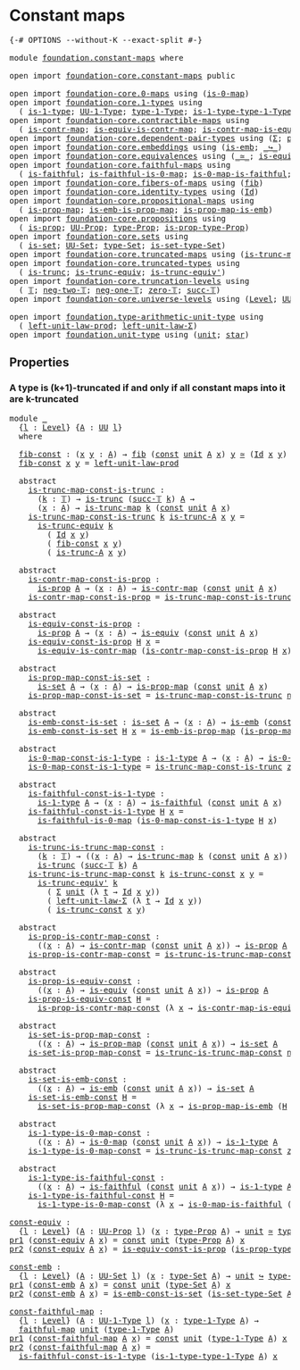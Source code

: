 # Constant maps

<pre class="Agda"><a id="26" class="Symbol">{-#</a> <a id="30" class="Keyword">OPTIONS</a> <a id="38" class="Pragma">--without-K</a> <a id="50" class="Pragma">--exact-split</a> <a id="64" class="Symbol">#-}</a>

<a id="69" class="Keyword">module</a> <a id="76" href="foundation.constant-maps.html" class="Module">foundation.constant-maps</a> <a id="101" class="Keyword">where</a>

<a id="108" class="Keyword">open</a> <a id="113" class="Keyword">import</a> <a id="120" href="foundation-core.constant-maps.html" class="Module">foundation-core.constant-maps</a> <a id="150" class="Keyword">public</a>

<a id="158" class="Keyword">open</a> <a id="163" class="Keyword">import</a> <a id="170" href="foundation-core.0-maps.html" class="Module">foundation-core.0-maps</a> <a id="193" class="Keyword">using</a> <a id="199" class="Symbol">(</a><a id="200" href="foundation-core.0-maps.html#1168" class="Function">is-0-map</a><a id="208" class="Symbol">)</a>
<a id="210" class="Keyword">open</a> <a id="215" class="Keyword">import</a> <a id="222" href="foundation-core.1-types.html" class="Module">foundation-core.1-types</a> <a id="246" class="Keyword">using</a>
  <a id="254" class="Symbol">(</a> <a id="256" href="foundation-core.1-types.html#654" class="Function">is-1-type</a><a id="265" class="Symbol">;</a> <a id="267" href="foundation-core.1-types.html#720" class="Function">UU-1-Type</a><a id="276" class="Symbol">;</a> <a id="278" href="foundation-core.1-types.html#792" class="Function">type-1-Type</a><a id="289" class="Symbol">;</a> <a id="291" href="foundation-core.1-types.html#869" class="Function">is-1-type-type-1-Type</a><a id="312" class="Symbol">)</a>
<a id="314" class="Keyword">open</a> <a id="319" class="Keyword">import</a> <a id="326" href="foundation-core.contractible-maps.html" class="Module">foundation-core.contractible-maps</a> <a id="360" class="Keyword">using</a>
  <a id="368" class="Symbol">(</a> <a id="370" href="foundation-core.contractible-maps.html#1464" class="Function">is-contr-map</a><a id="382" class="Symbol">;</a> <a id="384" href="foundation-core.contractible-maps.html#2368" class="Function">is-equiv-is-contr-map</a><a id="405" class="Symbol">;</a> <a id="407" href="foundation-core.contractible-maps.html#3850" class="Function">is-contr-map-is-equiv</a><a id="428" class="Symbol">)</a>
<a id="430" class="Keyword">open</a> <a id="435" class="Keyword">import</a> <a id="442" href="foundation-core.dependent-pair-types.html" class="Module">foundation-core.dependent-pair-types</a> <a id="479" class="Keyword">using</a> <a id="485" class="Symbol">(</a><a id="486" href="foundation-core.dependent-pair-types.html#502" class="Record">Σ</a><a id="487" class="Symbol">;</a> <a id="489" href="foundation-core.dependent-pair-types.html#575" class="InductiveConstructor">pair</a><a id="493" class="Symbol">;</a> <a id="495" href="foundation-core.dependent-pair-types.html#592" class="Field">pr1</a><a id="498" class="Symbol">;</a> <a id="500" href="foundation-core.dependent-pair-types.html#604" class="Field">pr2</a><a id="503" class="Symbol">)</a>
<a id="505" class="Keyword">open</a> <a id="510" class="Keyword">import</a> <a id="517" href="foundation-core.embeddings.html" class="Module">foundation-core.embeddings</a> <a id="544" class="Keyword">using</a> <a id="550" class="Symbol">(</a><a id="551" href="foundation-core.embeddings.html#980" class="Function">is-emb</a><a id="557" class="Symbol">;</a> <a id="559" href="foundation-core.embeddings.html#1062" class="Function Operator">_↪_</a><a id="562" class="Symbol">)</a>
<a id="564" class="Keyword">open</a> <a id="569" class="Keyword">import</a> <a id="576" href="foundation-core.equivalences.html" class="Module">foundation-core.equivalences</a> <a id="605" class="Keyword">using</a> <a id="611" class="Symbol">(</a><a id="612" href="foundation-core.equivalences.html#1607" class="Function Operator">_≃_</a><a id="615" class="Symbol">;</a> <a id="617" href="foundation-core.equivalences.html#1542" class="Function">is-equiv</a><a id="625" class="Symbol">)</a>
<a id="627" class="Keyword">open</a> <a id="632" class="Keyword">import</a> <a id="639" href="foundation-core.faithful-maps.html" class="Module">foundation-core.faithful-maps</a> <a id="669" class="Keyword">using</a>
  <a id="677" class="Symbol">(</a> <a id="679" href="foundation-core.faithful-maps.html#1676" class="Function">is-faithful</a><a id="690" class="Symbol">;</a> <a id="692" href="foundation-core.faithful-maps.html#3767" class="Function">is-faithful-is-0-map</a><a id="712" class="Symbol">;</a> <a id="714" href="foundation-core.faithful-maps.html#3598" class="Function">is-0-map-is-faithful</a><a id="734" class="Symbol">;</a> <a id="736" href="foundation-core.faithful-maps.html#1766" class="Function">faithful-map</a><a id="748" class="Symbol">)</a>
<a id="750" class="Keyword">open</a> <a id="755" class="Keyword">import</a> <a id="762" href="foundation-core.fibers-of-maps.html" class="Module">foundation-core.fibers-of-maps</a> <a id="793" class="Keyword">using</a> <a id="799" class="Symbol">(</a><a id="800" href="foundation-core.fibers-of-maps.html#928" class="Function">fib</a><a id="803" class="Symbol">)</a>
<a id="805" class="Keyword">open</a> <a id="810" class="Keyword">import</a> <a id="817" href="foundation-core.identity-types.html" class="Module">foundation-core.identity-types</a> <a id="848" class="Keyword">using</a> <a id="854" class="Symbol">(</a><a id="855" href="foundation-core.identity-types.html#1754" class="Datatype">Id</a><a id="857" class="Symbol">)</a>
<a id="859" class="Keyword">open</a> <a id="864" class="Keyword">import</a> <a id="871" href="foundation-core.propositional-maps.html" class="Module">foundation-core.propositional-maps</a> <a id="906" class="Keyword">using</a>
  <a id="914" class="Symbol">(</a> <a id="916" href="foundation-core.propositional-maps.html#1250" class="Function">is-prop-map</a><a id="927" class="Symbol">;</a> <a id="929" href="foundation-core.propositional-maps.html#1524" class="Function">is-emb-is-prop-map</a><a id="947" class="Symbol">;</a> <a id="949" href="foundation-core.propositional-maps.html#1866" class="Function">is-prop-map-is-emb</a><a id="967" class="Symbol">)</a>
<a id="969" class="Keyword">open</a> <a id="974" class="Keyword">import</a> <a id="981" href="foundation-core.propositions.html" class="Module">foundation-core.propositions</a> <a id="1010" class="Keyword">using</a>
  <a id="1018" class="Symbol">(</a> <a id="1020" href="foundation-core.propositions.html#1295" class="Function">is-prop</a><a id="1027" class="Symbol">;</a> <a id="1029" href="foundation-core.propositions.html#1380" class="Function">UU-Prop</a><a id="1036" class="Symbol">;</a> <a id="1038" href="foundation-core.propositions.html#1482" class="Function">type-Prop</a><a id="1047" class="Symbol">;</a> <a id="1049" href="foundation-core.propositions.html#1549" class="Function">is-prop-type-Prop</a><a id="1066" class="Symbol">)</a>
<a id="1068" class="Keyword">open</a> <a id="1073" class="Keyword">import</a> <a id="1080" href="foundation-core.sets.html" class="Module">foundation-core.sets</a> <a id="1101" class="Keyword">using</a>
  <a id="1109" class="Symbol">(</a> <a id="1111" href="foundation-core.sets.html#1099" class="Function">is-set</a><a id="1117" class="Symbol">;</a> <a id="1119" href="foundation-core.sets.html#1177" class="Function">UU-Set</a><a id="1125" class="Symbol">;</a> <a id="1127" href="foundation-core.sets.html#1291" class="Function">type-Set</a><a id="1135" class="Symbol">;</a> <a id="1137" href="foundation-core.sets.html#1342" class="Function">is-set-type-Set</a><a id="1152" class="Symbol">)</a>
<a id="1154" class="Keyword">open</a> <a id="1159" class="Keyword">import</a> <a id="1166" href="foundation-core.truncated-maps.html" class="Module">foundation-core.truncated-maps</a> <a id="1197" class="Keyword">using</a> <a id="1203" class="Symbol">(</a><a id="1204" href="foundation-core.truncated-maps.html#1873" class="Function">is-trunc-map</a><a id="1216" class="Symbol">)</a>
<a id="1218" class="Keyword">open</a> <a id="1223" class="Keyword">import</a> <a id="1230" href="foundation-core.truncated-types.html" class="Module">foundation-core.truncated-types</a> <a id="1262" class="Keyword">using</a>
  <a id="1270" class="Symbol">(</a> <a id="1272" href="foundation-core.truncated-types.html#1727" class="Function">is-trunc</a><a id="1280" class="Symbol">;</a> <a id="1282" href="foundation-core.truncated-types.html#4377" class="Function">is-trunc-equiv</a><a id="1296" class="Symbol">;</a> <a id="1298" href="foundation-core.truncated-types.html#4904" class="Function">is-trunc-equiv&#39;</a><a id="1313" class="Symbol">)</a>
<a id="1315" class="Keyword">open</a> <a id="1320" class="Keyword">import</a> <a id="1327" href="foundation-core.truncation-levels.html" class="Module">foundation-core.truncation-levels</a> <a id="1361" class="Keyword">using</a>
  <a id="1369" class="Symbol">(</a> <a id="1371" href="foundation-core.truncation-levels.html#382" class="Datatype">𝕋</a><a id="1372" class="Symbol">;</a> <a id="1374" href="foundation-core.truncation-levels.html#403" class="InductiveConstructor">neg-two-𝕋</a><a id="1383" class="Symbol">;</a> <a id="1385" href="foundation-core.truncation-levels.html#435" class="Function">neg-one-𝕋</a><a id="1394" class="Symbol">;</a> <a id="1396" href="foundation-core.truncation-levels.html#479" class="Function">zero-𝕋</a><a id="1402" class="Symbol">;</a> <a id="1404" href="foundation-core.truncation-levels.html#419" class="InductiveConstructor">succ-𝕋</a><a id="1410" class="Symbol">)</a>
<a id="1412" class="Keyword">open</a> <a id="1417" class="Keyword">import</a> <a id="1424" href="foundation-core.universe-levels.html" class="Module">foundation-core.universe-levels</a> <a id="1456" class="Keyword">using</a> <a id="1462" class="Symbol">(</a><a id="1463" href="Agda.Primitive.html#597" class="Postulate">Level</a><a id="1468" class="Symbol">;</a> <a id="1470" href="foundation-core.universe-levels.html#222" class="Primitive">UU</a><a id="1472" class="Symbol">)</a>

<a id="1475" class="Keyword">open</a> <a id="1480" class="Keyword">import</a> <a id="1487" href="foundation.type-arithmetic-unit-type.html" class="Module">foundation.type-arithmetic-unit-type</a> <a id="1524" class="Keyword">using</a>
  <a id="1532" class="Symbol">(</a> <a id="1534" href="foundation.type-arithmetic-unit-type.html#2932" class="Function">left-unit-law-prod</a><a id="1552" class="Symbol">;</a> <a id="1554" href="foundation.type-arithmetic-unit-type.html#1542" class="Function">left-unit-law-Σ</a><a id="1569" class="Symbol">)</a>
<a id="1571" class="Keyword">open</a> <a id="1576" class="Keyword">import</a> <a id="1583" href="foundation.unit-type.html" class="Module">foundation.unit-type</a> <a id="1604" class="Keyword">using</a> <a id="1610" class="Symbol">(</a><a id="1611" href="foundation.unit-type.html#1075" class="Datatype">unit</a><a id="1615" class="Symbol">;</a> <a id="1617" href="foundation.unit-type.html#1099" class="InductiveConstructor">star</a><a id="1621" class="Symbol">)</a>
</pre>
## Properties

### A type is (k+1)-truncated if and only if all constant maps into it are k-truncated

<pre class="Agda"><a id="1739" class="Keyword">module</a> <a id="1746" href="foundation.constant-maps.html#1746" class="Module">_</a>
  <a id="1750" class="Symbol">{</a><a id="1751" href="foundation.constant-maps.html#1751" class="Bound">l</a> <a id="1753" class="Symbol">:</a> <a id="1755" href="Agda.Primitive.html#597" class="Postulate">Level</a><a id="1760" class="Symbol">}</a> <a id="1762" class="Symbol">{</a><a id="1763" href="foundation.constant-maps.html#1763" class="Bound">A</a> <a id="1765" class="Symbol">:</a> <a id="1767" href="foundation-core.universe-levels.html#222" class="Primitive">UU</a> <a id="1770" href="foundation.constant-maps.html#1751" class="Bound">l</a><a id="1771" class="Symbol">}</a>
  <a id="1775" class="Keyword">where</a>

  <a id="1784" href="foundation.constant-maps.html#1784" class="Function">fib-const</a> <a id="1794" class="Symbol">:</a> <a id="1796" class="Symbol">(</a><a id="1797" href="foundation.constant-maps.html#1797" class="Bound">x</a> <a id="1799" href="foundation.constant-maps.html#1799" class="Bound">y</a> <a id="1801" class="Symbol">:</a> <a id="1803" href="foundation.constant-maps.html#1763" class="Bound">A</a><a id="1804" class="Symbol">)</a> <a id="1806" class="Symbol">→</a> <a id="1808" href="foundation-core.fibers-of-maps.html#928" class="Function">fib</a> <a id="1812" class="Symbol">(</a><a id="1813" href="foundation-core.constant-maps.html#203" class="Function">const</a> <a id="1819" href="foundation.unit-type.html#1075" class="Datatype">unit</a> <a id="1824" href="foundation.constant-maps.html#1763" class="Bound">A</a> <a id="1826" href="foundation.constant-maps.html#1797" class="Bound">x</a><a id="1827" class="Symbol">)</a> <a id="1829" href="foundation.constant-maps.html#1799" class="Bound">y</a> <a id="1831" href="foundation-core.equivalences.html#1607" class="Function Operator">≃</a> <a id="1833" class="Symbol">(</a><a id="1834" href="foundation-core.identity-types.html#1754" class="Datatype">Id</a> <a id="1837" href="foundation.constant-maps.html#1797" class="Bound">x</a> <a id="1839" href="foundation.constant-maps.html#1799" class="Bound">y</a><a id="1840" class="Symbol">)</a>
  <a id="1844" href="foundation.constant-maps.html#1784" class="Function">fib-const</a> <a id="1854" href="foundation.constant-maps.html#1854" class="Bound">x</a> <a id="1856" href="foundation.constant-maps.html#1856" class="Bound">y</a> <a id="1858" class="Symbol">=</a> <a id="1860" href="foundation.type-arithmetic-unit-type.html#2932" class="Function">left-unit-law-prod</a>

  <a id="1882" class="Keyword">abstract</a>
    <a id="1895" href="foundation.constant-maps.html#1895" class="Function">is-trunc-map-const-is-trunc</a> <a id="1923" class="Symbol">:</a>
      <a id="1931" class="Symbol">(</a><a id="1932" href="foundation.constant-maps.html#1932" class="Bound">k</a> <a id="1934" class="Symbol">:</a> <a id="1936" href="foundation-core.truncation-levels.html#382" class="Datatype">𝕋</a><a id="1937" class="Symbol">)</a> <a id="1939" class="Symbol">→</a> <a id="1941" href="foundation-core.truncated-types.html#1727" class="Function">is-trunc</a> <a id="1950" class="Symbol">(</a><a id="1951" href="foundation-core.truncation-levels.html#419" class="InductiveConstructor">succ-𝕋</a> <a id="1958" href="foundation.constant-maps.html#1932" class="Bound">k</a><a id="1959" class="Symbol">)</a> <a id="1961" href="foundation.constant-maps.html#1763" class="Bound">A</a> <a id="1963" class="Symbol">→</a>
      <a id="1971" class="Symbol">(</a><a id="1972" href="foundation.constant-maps.html#1972" class="Bound">x</a> <a id="1974" class="Symbol">:</a> <a id="1976" href="foundation.constant-maps.html#1763" class="Bound">A</a><a id="1977" class="Symbol">)</a> <a id="1979" class="Symbol">→</a> <a id="1981" href="foundation-core.truncated-maps.html#1873" class="Function">is-trunc-map</a> <a id="1994" href="foundation.constant-maps.html#1932" class="Bound">k</a> <a id="1996" class="Symbol">(</a><a id="1997" href="foundation-core.constant-maps.html#203" class="Function">const</a> <a id="2003" href="foundation.unit-type.html#1075" class="Datatype">unit</a> <a id="2008" href="foundation.constant-maps.html#1763" class="Bound">A</a> <a id="2010" href="foundation.constant-maps.html#1972" class="Bound">x</a><a id="2011" class="Symbol">)</a>
    <a id="2017" href="foundation.constant-maps.html#1895" class="Function">is-trunc-map-const-is-trunc</a> <a id="2045" href="foundation.constant-maps.html#2045" class="Bound">k</a> <a id="2047" href="foundation.constant-maps.html#2047" class="Bound">is-trunc-A</a> <a id="2058" href="foundation.constant-maps.html#2058" class="Bound">x</a> <a id="2060" href="foundation.constant-maps.html#2060" class="Bound">y</a> <a id="2062" class="Symbol">=</a>
      <a id="2070" href="foundation-core.truncated-types.html#4377" class="Function">is-trunc-equiv</a> <a id="2085" href="foundation.constant-maps.html#2045" class="Bound">k</a>
        <a id="2095" class="Symbol">(</a> <a id="2097" href="foundation-core.identity-types.html#1754" class="Datatype">Id</a> <a id="2100" href="foundation.constant-maps.html#2058" class="Bound">x</a> <a id="2102" href="foundation.constant-maps.html#2060" class="Bound">y</a><a id="2103" class="Symbol">)</a>
        <a id="2113" class="Symbol">(</a> <a id="2115" href="foundation.constant-maps.html#1784" class="Function">fib-const</a> <a id="2125" href="foundation.constant-maps.html#2058" class="Bound">x</a> <a id="2127" href="foundation.constant-maps.html#2060" class="Bound">y</a><a id="2128" class="Symbol">)</a>
        <a id="2138" class="Symbol">(</a> <a id="2140" href="foundation.constant-maps.html#2047" class="Bound">is-trunc-A</a> <a id="2151" href="foundation.constant-maps.html#2058" class="Bound">x</a> <a id="2153" href="foundation.constant-maps.html#2060" class="Bound">y</a><a id="2154" class="Symbol">)</a>

  <a id="2159" class="Keyword">abstract</a>
    <a id="2172" href="foundation.constant-maps.html#2172" class="Function">is-contr-map-const-is-prop</a> <a id="2199" class="Symbol">:</a>
      <a id="2207" href="foundation-core.propositions.html#1295" class="Function">is-prop</a> <a id="2215" href="foundation.constant-maps.html#1763" class="Bound">A</a> <a id="2217" class="Symbol">→</a> <a id="2219" class="Symbol">(</a><a id="2220" href="foundation.constant-maps.html#2220" class="Bound">x</a> <a id="2222" class="Symbol">:</a> <a id="2224" href="foundation.constant-maps.html#1763" class="Bound">A</a><a id="2225" class="Symbol">)</a> <a id="2227" class="Symbol">→</a> <a id="2229" href="foundation-core.contractible-maps.html#1464" class="Function">is-contr-map</a> <a id="2242" class="Symbol">(</a><a id="2243" href="foundation-core.constant-maps.html#203" class="Function">const</a> <a id="2249" href="foundation.unit-type.html#1075" class="Datatype">unit</a> <a id="2254" href="foundation.constant-maps.html#1763" class="Bound">A</a> <a id="2256" href="foundation.constant-maps.html#2220" class="Bound">x</a><a id="2257" class="Symbol">)</a>
    <a id="2263" href="foundation.constant-maps.html#2172" class="Function">is-contr-map-const-is-prop</a> <a id="2290" class="Symbol">=</a> <a id="2292" href="foundation.constant-maps.html#1895" class="Function">is-trunc-map-const-is-trunc</a> <a id="2320" href="foundation-core.truncation-levels.html#403" class="InductiveConstructor">neg-two-𝕋</a>

  <a id="2333" class="Keyword">abstract</a>
    <a id="2346" href="foundation.constant-maps.html#2346" class="Function">is-equiv-const-is-prop</a> <a id="2369" class="Symbol">:</a>
      <a id="2377" href="foundation-core.propositions.html#1295" class="Function">is-prop</a> <a id="2385" href="foundation.constant-maps.html#1763" class="Bound">A</a> <a id="2387" class="Symbol">→</a> <a id="2389" class="Symbol">(</a><a id="2390" href="foundation.constant-maps.html#2390" class="Bound">x</a> <a id="2392" class="Symbol">:</a> <a id="2394" href="foundation.constant-maps.html#1763" class="Bound">A</a><a id="2395" class="Symbol">)</a> <a id="2397" class="Symbol">→</a> <a id="2399" href="foundation-core.equivalences.html#1542" class="Function">is-equiv</a> <a id="2408" class="Symbol">(</a><a id="2409" href="foundation-core.constant-maps.html#203" class="Function">const</a> <a id="2415" href="foundation.unit-type.html#1075" class="Datatype">unit</a> <a id="2420" href="foundation.constant-maps.html#1763" class="Bound">A</a> <a id="2422" href="foundation.constant-maps.html#2390" class="Bound">x</a><a id="2423" class="Symbol">)</a>
    <a id="2429" href="foundation.constant-maps.html#2346" class="Function">is-equiv-const-is-prop</a> <a id="2452" href="foundation.constant-maps.html#2452" class="Bound">H</a> <a id="2454" href="foundation.constant-maps.html#2454" class="Bound">x</a> <a id="2456" class="Symbol">=</a>
      <a id="2464" href="foundation-core.contractible-maps.html#2368" class="Function">is-equiv-is-contr-map</a> <a id="2486" class="Symbol">(</a><a id="2487" href="foundation.constant-maps.html#2172" class="Function">is-contr-map-const-is-prop</a> <a id="2514" href="foundation.constant-maps.html#2452" class="Bound">H</a> <a id="2516" href="foundation.constant-maps.html#2454" class="Bound">x</a><a id="2517" class="Symbol">)</a>

  <a id="2522" class="Keyword">abstract</a>
    <a id="2535" href="foundation.constant-maps.html#2535" class="Function">is-prop-map-const-is-set</a> <a id="2560" class="Symbol">:</a>
      <a id="2568" href="foundation-core.sets.html#1099" class="Function">is-set</a> <a id="2575" href="foundation.constant-maps.html#1763" class="Bound">A</a> <a id="2577" class="Symbol">→</a> <a id="2579" class="Symbol">(</a><a id="2580" href="foundation.constant-maps.html#2580" class="Bound">x</a> <a id="2582" class="Symbol">:</a> <a id="2584" href="foundation.constant-maps.html#1763" class="Bound">A</a><a id="2585" class="Symbol">)</a> <a id="2587" class="Symbol">→</a> <a id="2589" href="foundation-core.propositional-maps.html#1250" class="Function">is-prop-map</a> <a id="2601" class="Symbol">(</a><a id="2602" href="foundation-core.constant-maps.html#203" class="Function">const</a> <a id="2608" href="foundation.unit-type.html#1075" class="Datatype">unit</a> <a id="2613" href="foundation.constant-maps.html#1763" class="Bound">A</a> <a id="2615" href="foundation.constant-maps.html#2580" class="Bound">x</a><a id="2616" class="Symbol">)</a>
    <a id="2622" href="foundation.constant-maps.html#2535" class="Function">is-prop-map-const-is-set</a> <a id="2647" class="Symbol">=</a> <a id="2649" href="foundation.constant-maps.html#1895" class="Function">is-trunc-map-const-is-trunc</a> <a id="2677" href="foundation-core.truncation-levels.html#435" class="Function">neg-one-𝕋</a>

  <a id="2690" class="Keyword">abstract</a>
    <a id="2703" href="foundation.constant-maps.html#2703" class="Function">is-emb-const-is-set</a> <a id="2723" class="Symbol">:</a> <a id="2725" href="foundation-core.sets.html#1099" class="Function">is-set</a> <a id="2732" href="foundation.constant-maps.html#1763" class="Bound">A</a> <a id="2734" class="Symbol">→</a> <a id="2736" class="Symbol">(</a><a id="2737" href="foundation.constant-maps.html#2737" class="Bound">x</a> <a id="2739" class="Symbol">:</a> <a id="2741" href="foundation.constant-maps.html#1763" class="Bound">A</a><a id="2742" class="Symbol">)</a> <a id="2744" class="Symbol">→</a> <a id="2746" href="foundation-core.embeddings.html#980" class="Function">is-emb</a> <a id="2753" class="Symbol">(</a><a id="2754" href="foundation-core.constant-maps.html#203" class="Function">const</a> <a id="2760" href="foundation.unit-type.html#1075" class="Datatype">unit</a> <a id="2765" href="foundation.constant-maps.html#1763" class="Bound">A</a> <a id="2767" href="foundation.constant-maps.html#2737" class="Bound">x</a><a id="2768" class="Symbol">)</a>
    <a id="2774" href="foundation.constant-maps.html#2703" class="Function">is-emb-const-is-set</a> <a id="2794" href="foundation.constant-maps.html#2794" class="Bound">H</a> <a id="2796" href="foundation.constant-maps.html#2796" class="Bound">x</a> <a id="2798" class="Symbol">=</a> <a id="2800" href="foundation-core.propositional-maps.html#1524" class="Function">is-emb-is-prop-map</a> <a id="2819" class="Symbol">(</a><a id="2820" href="foundation.constant-maps.html#2535" class="Function">is-prop-map-const-is-set</a> <a id="2845" href="foundation.constant-maps.html#2794" class="Bound">H</a> <a id="2847" href="foundation.constant-maps.html#2796" class="Bound">x</a><a id="2848" class="Symbol">)</a>

  <a id="2853" class="Keyword">abstract</a>
    <a id="2866" href="foundation.constant-maps.html#2866" class="Function">is-0-map-const-is-1-type</a> <a id="2891" class="Symbol">:</a> <a id="2893" href="foundation-core.1-types.html#654" class="Function">is-1-type</a> <a id="2903" href="foundation.constant-maps.html#1763" class="Bound">A</a> <a id="2905" class="Symbol">→</a> <a id="2907" class="Symbol">(</a><a id="2908" href="foundation.constant-maps.html#2908" class="Bound">x</a> <a id="2910" class="Symbol">:</a> <a id="2912" href="foundation.constant-maps.html#1763" class="Bound">A</a><a id="2913" class="Symbol">)</a> <a id="2915" class="Symbol">→</a> <a id="2917" href="foundation-core.0-maps.html#1168" class="Function">is-0-map</a> <a id="2926" class="Symbol">(</a><a id="2927" href="foundation-core.constant-maps.html#203" class="Function">const</a> <a id="2933" href="foundation.unit-type.html#1075" class="Datatype">unit</a> <a id="2938" href="foundation.constant-maps.html#1763" class="Bound">A</a> <a id="2940" href="foundation.constant-maps.html#2908" class="Bound">x</a><a id="2941" class="Symbol">)</a>
    <a id="2947" href="foundation.constant-maps.html#2866" class="Function">is-0-map-const-is-1-type</a> <a id="2972" class="Symbol">=</a> <a id="2974" href="foundation.constant-maps.html#1895" class="Function">is-trunc-map-const-is-trunc</a> <a id="3002" href="foundation-core.truncation-levels.html#479" class="Function">zero-𝕋</a>

  <a id="3012" class="Keyword">abstract</a>
    <a id="3025" href="foundation.constant-maps.html#3025" class="Function">is-faithful-const-is-1-type</a> <a id="3053" class="Symbol">:</a>
      <a id="3061" href="foundation-core.1-types.html#654" class="Function">is-1-type</a> <a id="3071" href="foundation.constant-maps.html#1763" class="Bound">A</a> <a id="3073" class="Symbol">→</a> <a id="3075" class="Symbol">(</a><a id="3076" href="foundation.constant-maps.html#3076" class="Bound">x</a> <a id="3078" class="Symbol">:</a> <a id="3080" href="foundation.constant-maps.html#1763" class="Bound">A</a><a id="3081" class="Symbol">)</a> <a id="3083" class="Symbol">→</a> <a id="3085" href="foundation-core.faithful-maps.html#1676" class="Function">is-faithful</a> <a id="3097" class="Symbol">(</a><a id="3098" href="foundation-core.constant-maps.html#203" class="Function">const</a> <a id="3104" href="foundation.unit-type.html#1075" class="Datatype">unit</a> <a id="3109" href="foundation.constant-maps.html#1763" class="Bound">A</a> <a id="3111" href="foundation.constant-maps.html#3076" class="Bound">x</a><a id="3112" class="Symbol">)</a>
    <a id="3118" href="foundation.constant-maps.html#3025" class="Function">is-faithful-const-is-1-type</a> <a id="3146" href="foundation.constant-maps.html#3146" class="Bound">H</a> <a id="3148" href="foundation.constant-maps.html#3148" class="Bound">x</a> <a id="3150" class="Symbol">=</a>
      <a id="3158" href="foundation-core.faithful-maps.html#3767" class="Function">is-faithful-is-0-map</a> <a id="3179" class="Symbol">(</a><a id="3180" href="foundation.constant-maps.html#2866" class="Function">is-0-map-const-is-1-type</a> <a id="3205" href="foundation.constant-maps.html#3146" class="Bound">H</a> <a id="3207" href="foundation.constant-maps.html#3148" class="Bound">x</a><a id="3208" class="Symbol">)</a>

  <a id="3213" class="Keyword">abstract</a>
    <a id="3226" href="foundation.constant-maps.html#3226" class="Function">is-trunc-is-trunc-map-const</a> <a id="3254" class="Symbol">:</a>
      <a id="3262" class="Symbol">(</a><a id="3263" href="foundation.constant-maps.html#3263" class="Bound">k</a> <a id="3265" class="Symbol">:</a> <a id="3267" href="foundation-core.truncation-levels.html#382" class="Datatype">𝕋</a><a id="3268" class="Symbol">)</a> <a id="3270" class="Symbol">→</a> <a id="3272" class="Symbol">((</a><a id="3274" href="foundation.constant-maps.html#3274" class="Bound">x</a> <a id="3276" class="Symbol">:</a> <a id="3278" href="foundation.constant-maps.html#1763" class="Bound">A</a><a id="3279" class="Symbol">)</a> <a id="3281" class="Symbol">→</a> <a id="3283" href="foundation-core.truncated-maps.html#1873" class="Function">is-trunc-map</a> <a id="3296" href="foundation.constant-maps.html#3263" class="Bound">k</a> <a id="3298" class="Symbol">(</a><a id="3299" href="foundation-core.constant-maps.html#203" class="Function">const</a> <a id="3305" href="foundation.unit-type.html#1075" class="Datatype">unit</a> <a id="3310" href="foundation.constant-maps.html#1763" class="Bound">A</a> <a id="3312" href="foundation.constant-maps.html#3274" class="Bound">x</a><a id="3313" class="Symbol">))</a> <a id="3316" class="Symbol">→</a>
      <a id="3324" href="foundation-core.truncated-types.html#1727" class="Function">is-trunc</a> <a id="3333" class="Symbol">(</a><a id="3334" href="foundation-core.truncation-levels.html#419" class="InductiveConstructor">succ-𝕋</a> <a id="3341" href="foundation.constant-maps.html#3263" class="Bound">k</a><a id="3342" class="Symbol">)</a> <a id="3344" href="foundation.constant-maps.html#1763" class="Bound">A</a>
    <a id="3350" href="foundation.constant-maps.html#3226" class="Function">is-trunc-is-trunc-map-const</a> <a id="3378" href="foundation.constant-maps.html#3378" class="Bound">k</a> <a id="3380" href="foundation.constant-maps.html#3380" class="Bound">is-trunc-const</a> <a id="3395" href="foundation.constant-maps.html#3395" class="Bound">x</a> <a id="3397" href="foundation.constant-maps.html#3397" class="Bound">y</a> <a id="3399" class="Symbol">=</a>
      <a id="3407" href="foundation-core.truncated-types.html#4904" class="Function">is-trunc-equiv&#39;</a> <a id="3423" href="foundation.constant-maps.html#3378" class="Bound">k</a>
        <a id="3433" class="Symbol">(</a> <a id="3435" href="foundation-core.dependent-pair-types.html#502" class="Record">Σ</a> <a id="3437" href="foundation.unit-type.html#1075" class="Datatype">unit</a> <a id="3442" class="Symbol">(λ</a> <a id="3445" href="foundation.constant-maps.html#3445" class="Bound">t</a> <a id="3447" class="Symbol">→</a> <a id="3449" href="foundation-core.identity-types.html#1754" class="Datatype">Id</a> <a id="3452" href="foundation.constant-maps.html#3395" class="Bound">x</a> <a id="3454" href="foundation.constant-maps.html#3397" class="Bound">y</a><a id="3455" class="Symbol">))</a>
        <a id="3466" class="Symbol">(</a> <a id="3468" href="foundation.type-arithmetic-unit-type.html#1542" class="Function">left-unit-law-Σ</a> <a id="3484" class="Symbol">(λ</a> <a id="3487" href="foundation.constant-maps.html#3487" class="Bound">t</a> <a id="3489" class="Symbol">→</a> <a id="3491" href="foundation-core.identity-types.html#1754" class="Datatype">Id</a> <a id="3494" href="foundation.constant-maps.html#3395" class="Bound">x</a> <a id="3496" href="foundation.constant-maps.html#3397" class="Bound">y</a><a id="3497" class="Symbol">))</a>
        <a id="3508" class="Symbol">(</a> <a id="3510" href="foundation.constant-maps.html#3380" class="Bound">is-trunc-const</a> <a id="3525" href="foundation.constant-maps.html#3395" class="Bound">x</a> <a id="3527" href="foundation.constant-maps.html#3397" class="Bound">y</a><a id="3528" class="Symbol">)</a>

  <a id="3533" class="Keyword">abstract</a>
    <a id="3546" href="foundation.constant-maps.html#3546" class="Function">is-prop-is-contr-map-const</a> <a id="3573" class="Symbol">:</a>
      <a id="3581" class="Symbol">((</a><a id="3583" href="foundation.constant-maps.html#3583" class="Bound">x</a> <a id="3585" class="Symbol">:</a> <a id="3587" href="foundation.constant-maps.html#1763" class="Bound">A</a><a id="3588" class="Symbol">)</a> <a id="3590" class="Symbol">→</a> <a id="3592" href="foundation-core.contractible-maps.html#1464" class="Function">is-contr-map</a> <a id="3605" class="Symbol">(</a><a id="3606" href="foundation-core.constant-maps.html#203" class="Function">const</a> <a id="3612" href="foundation.unit-type.html#1075" class="Datatype">unit</a> <a id="3617" href="foundation.constant-maps.html#1763" class="Bound">A</a> <a id="3619" href="foundation.constant-maps.html#3583" class="Bound">x</a><a id="3620" class="Symbol">))</a> <a id="3623" class="Symbol">→</a> <a id="3625" href="foundation-core.propositions.html#1295" class="Function">is-prop</a> <a id="3633" href="foundation.constant-maps.html#1763" class="Bound">A</a>
    <a id="3639" href="foundation.constant-maps.html#3546" class="Function">is-prop-is-contr-map-const</a> <a id="3666" class="Symbol">=</a> <a id="3668" href="foundation.constant-maps.html#3226" class="Function">is-trunc-is-trunc-map-const</a> <a id="3696" href="foundation-core.truncation-levels.html#403" class="InductiveConstructor">neg-two-𝕋</a>

  <a id="3709" class="Keyword">abstract</a>
    <a id="3722" href="foundation.constant-maps.html#3722" class="Function">is-prop-is-equiv-const</a> <a id="3745" class="Symbol">:</a>
      <a id="3753" class="Symbol">((</a><a id="3755" href="foundation.constant-maps.html#3755" class="Bound">x</a> <a id="3757" class="Symbol">:</a> <a id="3759" href="foundation.constant-maps.html#1763" class="Bound">A</a><a id="3760" class="Symbol">)</a> <a id="3762" class="Symbol">→</a> <a id="3764" href="foundation-core.equivalences.html#1542" class="Function">is-equiv</a> <a id="3773" class="Symbol">(</a><a id="3774" href="foundation-core.constant-maps.html#203" class="Function">const</a> <a id="3780" href="foundation.unit-type.html#1075" class="Datatype">unit</a> <a id="3785" href="foundation.constant-maps.html#1763" class="Bound">A</a> <a id="3787" href="foundation.constant-maps.html#3755" class="Bound">x</a><a id="3788" class="Symbol">))</a> <a id="3791" class="Symbol">→</a> <a id="3793" href="foundation-core.propositions.html#1295" class="Function">is-prop</a> <a id="3801" href="foundation.constant-maps.html#1763" class="Bound">A</a>
    <a id="3807" href="foundation.constant-maps.html#3722" class="Function">is-prop-is-equiv-const</a> <a id="3830" href="foundation.constant-maps.html#3830" class="Bound">H</a> <a id="3832" class="Symbol">=</a>
      <a id="3840" href="foundation.constant-maps.html#3546" class="Function">is-prop-is-contr-map-const</a> <a id="3867" class="Symbol">(λ</a> <a id="3870" href="foundation.constant-maps.html#3870" class="Bound">x</a> <a id="3872" class="Symbol">→</a> <a id="3874" href="foundation-core.contractible-maps.html#3850" class="Function">is-contr-map-is-equiv</a> <a id="3896" class="Symbol">(</a><a id="3897" href="foundation.constant-maps.html#3830" class="Bound">H</a> <a id="3899" href="foundation.constant-maps.html#3870" class="Bound">x</a><a id="3900" class="Symbol">))</a>

  <a id="3906" class="Keyword">abstract</a>
    <a id="3919" href="foundation.constant-maps.html#3919" class="Function">is-set-is-prop-map-const</a> <a id="3944" class="Symbol">:</a>
      <a id="3952" class="Symbol">((</a><a id="3954" href="foundation.constant-maps.html#3954" class="Bound">x</a> <a id="3956" class="Symbol">:</a> <a id="3958" href="foundation.constant-maps.html#1763" class="Bound">A</a><a id="3959" class="Symbol">)</a> <a id="3961" class="Symbol">→</a> <a id="3963" href="foundation-core.propositional-maps.html#1250" class="Function">is-prop-map</a> <a id="3975" class="Symbol">(</a><a id="3976" href="foundation-core.constant-maps.html#203" class="Function">const</a> <a id="3982" href="foundation.unit-type.html#1075" class="Datatype">unit</a> <a id="3987" href="foundation.constant-maps.html#1763" class="Bound">A</a> <a id="3989" href="foundation.constant-maps.html#3954" class="Bound">x</a><a id="3990" class="Symbol">))</a> <a id="3993" class="Symbol">→</a> <a id="3995" href="foundation-core.sets.html#1099" class="Function">is-set</a> <a id="4002" href="foundation.constant-maps.html#1763" class="Bound">A</a>
    <a id="4008" href="foundation.constant-maps.html#3919" class="Function">is-set-is-prop-map-const</a> <a id="4033" class="Symbol">=</a> <a id="4035" href="foundation.constant-maps.html#3226" class="Function">is-trunc-is-trunc-map-const</a> <a id="4063" href="foundation-core.truncation-levels.html#435" class="Function">neg-one-𝕋</a>

  <a id="4076" class="Keyword">abstract</a>
    <a id="4089" href="foundation.constant-maps.html#4089" class="Function">is-set-is-emb-const</a> <a id="4109" class="Symbol">:</a>
      <a id="4117" class="Symbol">((</a><a id="4119" href="foundation.constant-maps.html#4119" class="Bound">x</a> <a id="4121" class="Symbol">:</a> <a id="4123" href="foundation.constant-maps.html#1763" class="Bound">A</a><a id="4124" class="Symbol">)</a> <a id="4126" class="Symbol">→</a> <a id="4128" href="foundation-core.embeddings.html#980" class="Function">is-emb</a> <a id="4135" class="Symbol">(</a><a id="4136" href="foundation-core.constant-maps.html#203" class="Function">const</a> <a id="4142" href="foundation.unit-type.html#1075" class="Datatype">unit</a> <a id="4147" href="foundation.constant-maps.html#1763" class="Bound">A</a> <a id="4149" href="foundation.constant-maps.html#4119" class="Bound">x</a><a id="4150" class="Symbol">))</a> <a id="4153" class="Symbol">→</a> <a id="4155" href="foundation-core.sets.html#1099" class="Function">is-set</a> <a id="4162" href="foundation.constant-maps.html#1763" class="Bound">A</a>
    <a id="4168" href="foundation.constant-maps.html#4089" class="Function">is-set-is-emb-const</a> <a id="4188" href="foundation.constant-maps.html#4188" class="Bound">H</a> <a id="4190" class="Symbol">=</a>
      <a id="4198" href="foundation.constant-maps.html#3919" class="Function">is-set-is-prop-map-const</a> <a id="4223" class="Symbol">(λ</a> <a id="4226" href="foundation.constant-maps.html#4226" class="Bound">x</a> <a id="4228" class="Symbol">→</a> <a id="4230" href="foundation-core.propositional-maps.html#1866" class="Function">is-prop-map-is-emb</a> <a id="4249" class="Symbol">(</a><a id="4250" href="foundation.constant-maps.html#4188" class="Bound">H</a> <a id="4252" href="foundation.constant-maps.html#4226" class="Bound">x</a><a id="4253" class="Symbol">))</a>

  <a id="4259" class="Keyword">abstract</a>
    <a id="4272" href="foundation.constant-maps.html#4272" class="Function">is-1-type-is-0-map-const</a> <a id="4297" class="Symbol">:</a>
      <a id="4305" class="Symbol">((</a><a id="4307" href="foundation.constant-maps.html#4307" class="Bound">x</a> <a id="4309" class="Symbol">:</a> <a id="4311" href="foundation.constant-maps.html#1763" class="Bound">A</a><a id="4312" class="Symbol">)</a> <a id="4314" class="Symbol">→</a> <a id="4316" href="foundation-core.0-maps.html#1168" class="Function">is-0-map</a> <a id="4325" class="Symbol">(</a><a id="4326" href="foundation-core.constant-maps.html#203" class="Function">const</a> <a id="4332" href="foundation.unit-type.html#1075" class="Datatype">unit</a> <a id="4337" href="foundation.constant-maps.html#1763" class="Bound">A</a> <a id="4339" href="foundation.constant-maps.html#4307" class="Bound">x</a><a id="4340" class="Symbol">))</a> <a id="4343" class="Symbol">→</a> <a id="4345" href="foundation-core.1-types.html#654" class="Function">is-1-type</a> <a id="4355" href="foundation.constant-maps.html#1763" class="Bound">A</a>
    <a id="4361" href="foundation.constant-maps.html#4272" class="Function">is-1-type-is-0-map-const</a> <a id="4386" class="Symbol">=</a> <a id="4388" href="foundation.constant-maps.html#3226" class="Function">is-trunc-is-trunc-map-const</a> <a id="4416" href="foundation-core.truncation-levels.html#479" class="Function">zero-𝕋</a>

  <a id="4426" class="Keyword">abstract</a>
    <a id="4439" href="foundation.constant-maps.html#4439" class="Function">is-1-type-is-faithful-const</a> <a id="4467" class="Symbol">:</a>
      <a id="4475" class="Symbol">((</a><a id="4477" href="foundation.constant-maps.html#4477" class="Bound">x</a> <a id="4479" class="Symbol">:</a> <a id="4481" href="foundation.constant-maps.html#1763" class="Bound">A</a><a id="4482" class="Symbol">)</a> <a id="4484" class="Symbol">→</a> <a id="4486" href="foundation-core.faithful-maps.html#1676" class="Function">is-faithful</a> <a id="4498" class="Symbol">(</a><a id="4499" href="foundation-core.constant-maps.html#203" class="Function">const</a> <a id="4505" href="foundation.unit-type.html#1075" class="Datatype">unit</a> <a id="4510" href="foundation.constant-maps.html#1763" class="Bound">A</a> <a id="4512" href="foundation.constant-maps.html#4477" class="Bound">x</a><a id="4513" class="Symbol">))</a> <a id="4516" class="Symbol">→</a> <a id="4518" href="foundation-core.1-types.html#654" class="Function">is-1-type</a> <a id="4528" href="foundation.constant-maps.html#1763" class="Bound">A</a>
    <a id="4534" href="foundation.constant-maps.html#4439" class="Function">is-1-type-is-faithful-const</a> <a id="4562" href="foundation.constant-maps.html#4562" class="Bound">H</a> <a id="4564" class="Symbol">=</a>
      <a id="4572" href="foundation.constant-maps.html#4272" class="Function">is-1-type-is-0-map-const</a> <a id="4597" class="Symbol">(λ</a> <a id="4600" href="foundation.constant-maps.html#4600" class="Bound">x</a> <a id="4602" class="Symbol">→</a> <a id="4604" href="foundation-core.faithful-maps.html#3598" class="Function">is-0-map-is-faithful</a> <a id="4625" class="Symbol">(</a><a id="4626" href="foundation.constant-maps.html#4562" class="Bound">H</a> <a id="4628" href="foundation.constant-maps.html#4600" class="Bound">x</a><a id="4629" class="Symbol">))</a>

<a id="const-equiv"></a><a id="4633" href="foundation.constant-maps.html#4633" class="Function">const-equiv</a> <a id="4645" class="Symbol">:</a>
  <a id="4649" class="Symbol">{</a><a id="4650" href="foundation.constant-maps.html#4650" class="Bound">l</a> <a id="4652" class="Symbol">:</a> <a id="4654" href="Agda.Primitive.html#597" class="Postulate">Level</a><a id="4659" class="Symbol">}</a> <a id="4661" class="Symbol">(</a><a id="4662" href="foundation.constant-maps.html#4662" class="Bound">A</a> <a id="4664" class="Symbol">:</a> <a id="4666" href="foundation-core.propositions.html#1380" class="Function">UU-Prop</a> <a id="4674" href="foundation.constant-maps.html#4650" class="Bound">l</a><a id="4675" class="Symbol">)</a> <a id="4677" class="Symbol">(</a><a id="4678" href="foundation.constant-maps.html#4678" class="Bound">x</a> <a id="4680" class="Symbol">:</a> <a id="4682" href="foundation-core.propositions.html#1482" class="Function">type-Prop</a> <a id="4692" href="foundation.constant-maps.html#4662" class="Bound">A</a><a id="4693" class="Symbol">)</a> <a id="4695" class="Symbol">→</a> <a id="4697" href="foundation.unit-type.html#1075" class="Datatype">unit</a> <a id="4702" href="foundation-core.equivalences.html#1607" class="Function Operator">≃</a> <a id="4704" href="foundation-core.propositions.html#1482" class="Function">type-Prop</a> <a id="4714" href="foundation.constant-maps.html#4662" class="Bound">A</a>
<a id="4716" href="foundation-core.dependent-pair-types.html#592" class="Field">pr1</a> <a id="4720" class="Symbol">(</a><a id="4721" href="foundation.constant-maps.html#4633" class="Function">const-equiv</a> <a id="4733" href="foundation.constant-maps.html#4733" class="Bound">A</a> <a id="4735" href="foundation.constant-maps.html#4735" class="Bound">x</a><a id="4736" class="Symbol">)</a> <a id="4738" class="Symbol">=</a> <a id="4740" href="foundation-core.constant-maps.html#203" class="Function">const</a> <a id="4746" href="foundation.unit-type.html#1075" class="Datatype">unit</a> <a id="4751" class="Symbol">(</a><a id="4752" href="foundation-core.propositions.html#1482" class="Function">type-Prop</a> <a id="4762" href="foundation.constant-maps.html#4733" class="Bound">A</a><a id="4763" class="Symbol">)</a> <a id="4765" href="foundation.constant-maps.html#4735" class="Bound">x</a>
<a id="4767" href="foundation-core.dependent-pair-types.html#604" class="Field">pr2</a> <a id="4771" class="Symbol">(</a><a id="4772" href="foundation.constant-maps.html#4633" class="Function">const-equiv</a> <a id="4784" href="foundation.constant-maps.html#4784" class="Bound">A</a> <a id="4786" href="foundation.constant-maps.html#4786" class="Bound">x</a><a id="4787" class="Symbol">)</a> <a id="4789" class="Symbol">=</a> <a id="4791" href="foundation.constant-maps.html#2346" class="Function">is-equiv-const-is-prop</a> <a id="4814" class="Symbol">(</a><a id="4815" href="foundation-core.propositions.html#1549" class="Function">is-prop-type-Prop</a> <a id="4833" href="foundation.constant-maps.html#4784" class="Bound">A</a><a id="4834" class="Symbol">)</a> <a id="4836" href="foundation.constant-maps.html#4786" class="Bound">x</a>

<a id="const-emb"></a><a id="4839" href="foundation.constant-maps.html#4839" class="Function">const-emb</a> <a id="4849" class="Symbol">:</a>
  <a id="4853" class="Symbol">{</a><a id="4854" href="foundation.constant-maps.html#4854" class="Bound">l</a> <a id="4856" class="Symbol">:</a> <a id="4858" href="Agda.Primitive.html#597" class="Postulate">Level</a><a id="4863" class="Symbol">}</a> <a id="4865" class="Symbol">(</a><a id="4866" href="foundation.constant-maps.html#4866" class="Bound">A</a> <a id="4868" class="Symbol">:</a> <a id="4870" href="foundation-core.sets.html#1177" class="Function">UU-Set</a> <a id="4877" href="foundation.constant-maps.html#4854" class="Bound">l</a><a id="4878" class="Symbol">)</a> <a id="4880" class="Symbol">(</a><a id="4881" href="foundation.constant-maps.html#4881" class="Bound">x</a> <a id="4883" class="Symbol">:</a> <a id="4885" href="foundation-core.sets.html#1291" class="Function">type-Set</a> <a id="4894" href="foundation.constant-maps.html#4866" class="Bound">A</a><a id="4895" class="Symbol">)</a> <a id="4897" class="Symbol">→</a> <a id="4899" href="foundation.unit-type.html#1075" class="Datatype">unit</a> <a id="4904" href="foundation-core.embeddings.html#1062" class="Function Operator">↪</a> <a id="4906" href="foundation-core.sets.html#1291" class="Function">type-Set</a> <a id="4915" href="foundation.constant-maps.html#4866" class="Bound">A</a>
<a id="4917" href="foundation-core.dependent-pair-types.html#592" class="Field">pr1</a> <a id="4921" class="Symbol">(</a><a id="4922" href="foundation.constant-maps.html#4839" class="Function">const-emb</a> <a id="4932" href="foundation.constant-maps.html#4932" class="Bound">A</a> <a id="4934" href="foundation.constant-maps.html#4934" class="Bound">x</a><a id="4935" class="Symbol">)</a> <a id="4937" class="Symbol">=</a> <a id="4939" href="foundation-core.constant-maps.html#203" class="Function">const</a> <a id="4945" href="foundation.unit-type.html#1075" class="Datatype">unit</a> <a id="4950" class="Symbol">(</a><a id="4951" href="foundation-core.sets.html#1291" class="Function">type-Set</a> <a id="4960" href="foundation.constant-maps.html#4932" class="Bound">A</a><a id="4961" class="Symbol">)</a> <a id="4963" href="foundation.constant-maps.html#4934" class="Bound">x</a>
<a id="4965" href="foundation-core.dependent-pair-types.html#604" class="Field">pr2</a> <a id="4969" class="Symbol">(</a><a id="4970" href="foundation.constant-maps.html#4839" class="Function">const-emb</a> <a id="4980" href="foundation.constant-maps.html#4980" class="Bound">A</a> <a id="4982" href="foundation.constant-maps.html#4982" class="Bound">x</a><a id="4983" class="Symbol">)</a> <a id="4985" class="Symbol">=</a> <a id="4987" href="foundation.constant-maps.html#2703" class="Function">is-emb-const-is-set</a> <a id="5007" class="Symbol">(</a><a id="5008" href="foundation-core.sets.html#1342" class="Function">is-set-type-Set</a> <a id="5024" href="foundation.constant-maps.html#4980" class="Bound">A</a><a id="5025" class="Symbol">)</a> <a id="5027" href="foundation.constant-maps.html#4982" class="Bound">x</a>

<a id="const-faithful-map"></a><a id="5030" href="foundation.constant-maps.html#5030" class="Function">const-faithful-map</a> <a id="5049" class="Symbol">:</a>
  <a id="5053" class="Symbol">{</a><a id="5054" href="foundation.constant-maps.html#5054" class="Bound">l</a> <a id="5056" class="Symbol">:</a> <a id="5058" href="Agda.Primitive.html#597" class="Postulate">Level</a><a id="5063" class="Symbol">}</a> <a id="5065" class="Symbol">(</a><a id="5066" href="foundation.constant-maps.html#5066" class="Bound">A</a> <a id="5068" class="Symbol">:</a> <a id="5070" href="foundation-core.1-types.html#720" class="Function">UU-1-Type</a> <a id="5080" href="foundation.constant-maps.html#5054" class="Bound">l</a><a id="5081" class="Symbol">)</a> <a id="5083" class="Symbol">(</a><a id="5084" href="foundation.constant-maps.html#5084" class="Bound">x</a> <a id="5086" class="Symbol">:</a> <a id="5088" href="foundation-core.1-types.html#792" class="Function">type-1-Type</a> <a id="5100" href="foundation.constant-maps.html#5066" class="Bound">A</a><a id="5101" class="Symbol">)</a> <a id="5103" class="Symbol">→</a>
  <a id="5107" href="foundation-core.faithful-maps.html#1766" class="Function">faithful-map</a> <a id="5120" href="foundation.unit-type.html#1075" class="Datatype">unit</a> <a id="5125" class="Symbol">(</a><a id="5126" href="foundation-core.1-types.html#792" class="Function">type-1-Type</a> <a id="5138" href="foundation.constant-maps.html#5066" class="Bound">A</a><a id="5139" class="Symbol">)</a>
<a id="5141" href="foundation-core.dependent-pair-types.html#592" class="Field">pr1</a> <a id="5145" class="Symbol">(</a><a id="5146" href="foundation.constant-maps.html#5030" class="Function">const-faithful-map</a> <a id="5165" href="foundation.constant-maps.html#5165" class="Bound">A</a> <a id="5167" href="foundation.constant-maps.html#5167" class="Bound">x</a><a id="5168" class="Symbol">)</a> <a id="5170" class="Symbol">=</a> <a id="5172" href="foundation-core.constant-maps.html#203" class="Function">const</a> <a id="5178" href="foundation.unit-type.html#1075" class="Datatype">unit</a> <a id="5183" class="Symbol">(</a><a id="5184" href="foundation-core.1-types.html#792" class="Function">type-1-Type</a> <a id="5196" href="foundation.constant-maps.html#5165" class="Bound">A</a><a id="5197" class="Symbol">)</a> <a id="5199" href="foundation.constant-maps.html#5167" class="Bound">x</a>
<a id="5201" href="foundation-core.dependent-pair-types.html#604" class="Field">pr2</a> <a id="5205" class="Symbol">(</a><a id="5206" href="foundation.constant-maps.html#5030" class="Function">const-faithful-map</a> <a id="5225" href="foundation.constant-maps.html#5225" class="Bound">A</a> <a id="5227" href="foundation.constant-maps.html#5227" class="Bound">x</a><a id="5228" class="Symbol">)</a> <a id="5230" class="Symbol">=</a>
  <a id="5234" href="foundation.constant-maps.html#3025" class="Function">is-faithful-const-is-1-type</a> <a id="5262" class="Symbol">(</a><a id="5263" href="foundation-core.1-types.html#869" class="Function">is-1-type-type-1-Type</a> <a id="5285" href="foundation.constant-maps.html#5225" class="Bound">A</a><a id="5286" class="Symbol">)</a> <a id="5288" href="foundation.constant-maps.html#5227" class="Bound">x</a>
</pre>